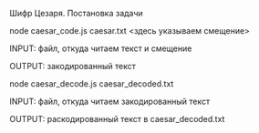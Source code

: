 Шифр Цезаря. Постановка задачи

node caesar_code.js caesar.txt <здесь указываем смещение>

INPUT: файл, откуда читаем текст и смещение

OUTPUT: закодированный текст

node caesar_decode.js caesar_decoded.txt

INPUT: файл, откуда читаем закодированный текст

OUTPUT: раскодированный текст в caesar_decoded.txt